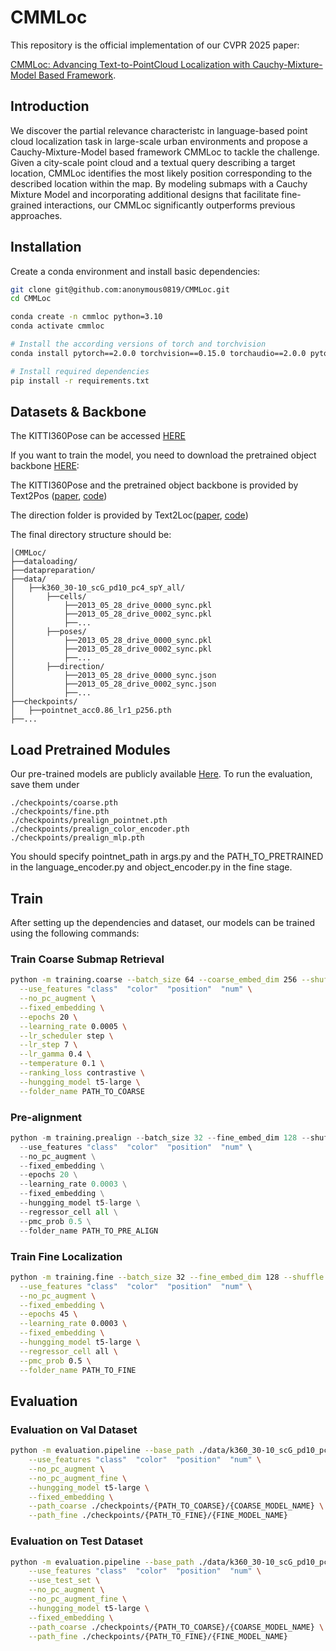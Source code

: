 # CMMLoc
This repository is the official implementation of our CVPR 2025 paper: 

[CMMLoc: Advancing Text-to-PointCloud Localization with Cauchy-Mixture-Model Based Framework](https://arxiv.org/abs/2503.02593).

## Introduction
We discover the partial relevance characteristc in language-based point cloud localization task in large-scale urban environments and propose a Cauchy-Mixture-Model based framework CMMLoc to tackle the challenge. Given a city-scale point cloud and a textual query describing a target location, CMMLoc identifies the most likely position corresponding to the described location within the map. By modeling submaps with a Cauchy Mixture Model and incorporating additional designs that facilitate fine-grained interactions, our CMMLoc significantly outperforms previous approaches.


## Installation
Create a conda environment and install basic dependencies:
```bash
git clone git@github.com:anonymous0819/CMMLoc.git
cd CMMLoc

conda create -n cmmloc python=3.10
conda activate cmmloc

# Install the according versions of torch and torchvision
conda install pytorch==2.0.0 torchvision==0.15.0 torchaudio==2.0.0 pytorch-cuda=11.7 -c pytorch -c nvidia

# Install required dependencies
pip install -r requirements.txt
```

## Datasets & Backbone

The KITTI360Pose can be accessed [HERE](https://drive.google.com/drive/folders/1Zt2vFAMRqa780foh6asd4xjSEWiaYVzs)   

If you want to train the model, you need to download the pretrained object backbone [HERE](https://drive.google.com/file/d/1j2q67tfpVfIbJtC1gOWm7j8zNGhw5J9R/view?usp=drive_link):

The KITTI360Pose and the pretrained object backbone is provided by Text2Pos ([paper](https://arxiv.org/abs/2203.15125), [code](https://github.com/mako443/Text2Pos-CVPR2022))

The direction folder is provided by Text2Loc([paper](https://arxiv.org/abs/2311.15977), [code](https://github.com/Yan-Xia/Text2Loc))

The final directory structure should be:

```
│CMMLoc/
├──dataloading/
├──datapreparation/
├──data/
│   ├──k360_30-10_scG_pd10_pc4_spY_all/
│       ├──cells/
│           ├──2013_05_28_drive_0000_sync.pkl
│           ├──2013_05_28_drive_0002_sync.pkl
│           ├──...
│       ├──poses/
│           ├──2013_05_28_drive_0000_sync.pkl
│           ├──2013_05_28_drive_0002_sync.pkl
│           ├──...
│       ├──direction/
│           ├──2013_05_28_drive_0000_sync.json
│           ├──2013_05_28_drive_0002_sync.json
│           ├──...
├──checkpoints/
│   ├──pointnet_acc0.86_lr1_p256.pth
├──...
```

## Load Pretrained Modules

Our pre-trained models are publicly available [Here](https://drive.google.com/drive/folders/1Hhml9yDpsuEzB4v8X1IXTMFpUHHUrSE0?usp=sharing). To run the evaluation, save them under

```
./checkpoints/coarse.pth
./checkpoints/fine.pth
./checkpoints/prealign_pointnet.pth
./checkpoints/prealign_color_encoder.pth
./checkpoints/prealign_mlp.pth
```

You should specify pointnet_path in args.py and the PATH_TO_PRETRAINED in the language_encoder.py and object_encoder.py in the fine stage.

## Train

After setting up the dependencies and dataset, our models can be trained using the following commands:

### Train Coarse Submap Retrieval

```bash
python -m training.coarse --batch_size 64 --coarse_embed_dim 256 --shuffle --base_path ./data/k360_30-10_scG_pd10_pc4_spY_all/   \
  --use_features "class"  "color"  "position"  "num" \
  --no_pc_augment \
  --fixed_embedding \
  --epochs 20 \
  --learning_rate 0.0005 \
  --lr_scheduler step \
  --lr_step 7 \
  --lr_gamma 0.4 \
  --temperature 0.1 \
  --ranking_loss contrastive \
  --hungging_model t5-large \
  --folder_name PATH_TO_COARSE
```

### Pre-alignment

```python
python -m training.prealign --batch_size 32 --fine_embed_dim 128 --shuffle --base_path ./data/k360_30-10_scG_pd10_pc4_spY_all/ \
  --use_features "class"  "color"  "position"  "num" \
  --no_pc_augment \
  --fixed_embedding \
  --epochs 20 \
  --learning_rate 0.0003 \
  --fixed_embedding \
  --hungging_model t5-large \
  --regressor_cell all \
  --pmc_prob 0.5 \
  --folder_name PATH_TO_PRE_ALIGN
```

### Train Fine Localization

```bash
python -m training.fine --batch_size 32 --fine_embed_dim 128 --shuffle --base_path ./data/k360_30-10_scG_pd10_pc4_spY_all/ \
  --use_features "class"  "color"  "position"  "num" \
  --no_pc_augment \
  --fixed_embedding \
  --epochs 45 \
  --learning_rate 0.0003 \
  --fixed_embedding \
  --hungging_model t5-large \
  --regressor_cell all \
  --pmc_prob 0.5 \
  --folder_name PATH_TO_FINE
```

## Evaluation

### Evaluation on Val Dataset

```bash
python -m evaluation.pipeline --base_path ./data/k360_30-10_scG_pd10_pc4_spY_all/ \
    --use_features "class"  "color"  "position"  "num" \
    --no_pc_augment \
    --no_pc_augment_fine \
    --hungging_model t5-large \
    --fixed_embedding \
    --path_coarse ./checkpoints/{PATH_TO_COARSE}/{COARSE_MODEL_NAME} \
    --path_fine ./checkpoints/{PATH_TO_FINE}/{FINE_MODEL_NAME} 
```

### Evaluation on Test Dataset

```bash
python -m evaluation.pipeline --base_path ./data/k360_30-10_scG_pd10_pc4_spY_all/ \
    --use_features "class"  "color"  "position"  "num" \
    --use_test_set \
    --no_pc_augment \
    --no_pc_augment_fine \
    --hungging_model t5-large \
    --fixed_embedding \
    --path_coarse ./checkpoints/{PATH_TO_COARSE}/{COARSE_MODEL_NAME} \
    --path_fine ./checkpoints/{PATH_TO_FINE}/{FINE_MODEL_NAME} 
```
